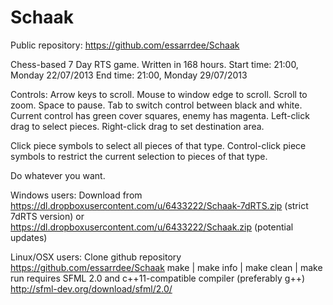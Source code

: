 Schaak
======

Public repository: https://github.com/essarrdee/Schaak

Chess-based 7 Day RTS game.
Written in 168 hours.
Start time: 21:00, Monday 22/07/2013
End time: 21:00, Monday 29/07/2013

Controls:
Arrow keys to scroll.
Mouse to window edge to scroll.
Scroll to zoom.
Space to pause.
Tab to switch control between black and white.
Current control has green cover squares, enemy has magenta.
Left-click drag to select pieces.
Right-click drag to set destination area.

Click piece symbols to select all pieces of that type.
Control-click piece symbols to restrict the current selection to pieces of that type.

Do whatever you want.

Windows users:
Download from
https://dl.dropboxusercontent.com/u/6433222/Schaak-7dRTS.zip (strict 7dRTS version)
or
https://dl.dropboxusercontent.com/u/6433222/Schaak.zip (potential updates)

Linux/OSX users:
Clone github repository https://github.com/essarrdee/Schaak
make | make info | make clean | make run
requires SFML 2.0 and c++11-compatible compiler (preferably g++)
http://sfml-dev.org/download/sfml/2.0/